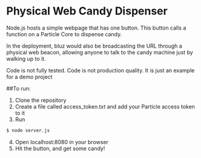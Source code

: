 Physical Web Candy Dispenser
==========
Node.js hosts a simple webpage that has one button. This button calls a function on a Particle Core to dispense candy.

In the deployment, bluz would also be broadcasting the URL through a physical web beacon, allowing anyone to talk to the candy machine just by walking up to it.

Code is not fully tested. Code is not production quality. It is just an example for a demo project

##To run:
1. Clone the repository
2. Create a file called access_token.txt and add your Particle access token to it
3. Run
```sh
$ node server.js
```
4. Open localhost:8080 in your browser
5. Hit the button, and get some candy!

